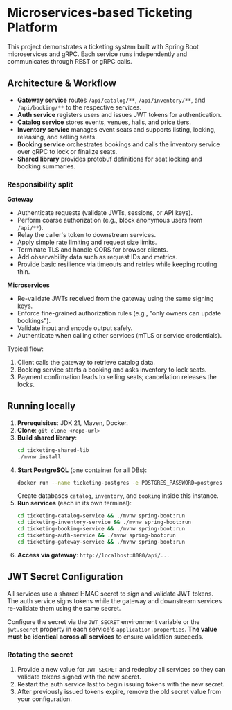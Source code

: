 # Microservices-based Ticketing Platform

This project demonstrates a ticketing system built with Spring Boot microservices and gRPC. Each service runs independently and communicates through REST or gRPC calls.

## Architecture & Workflow
- **Gateway service** routes `/api/catalog/**`, `/api/inventory/**`, and `/api/booking/**` to the respective services.
- **Auth service** registers users and issues JWT tokens for authentication.
- **Catalog service** stores events, venues, halls, and price tiers.
- **Inventory service** manages event seats and supports listing, locking, releasing, and selling seats.
- **Booking service** orchestrates bookings and calls the inventory service over gRPC to lock or finalize seats.
- **Shared library** provides protobuf definitions for seat locking and booking summaries.

### Responsibility split

**Gateway**
- Authenticate requests (validate JWTs, sessions, or API keys).
- Perform coarse authorization (e.g., block anonymous users from `/api/**`).
- Relay the caller's token to downstream services.
- Apply simple rate limiting and request size limits.
- Terminate TLS and handle CORS for browser clients.
- Add observability data such as request IDs and metrics.
- Provide basic resilience via timeouts and retries while keeping routing thin.

**Microservices**
- Re-validate JWTs received from the gateway using the same signing keys.
- Enforce fine-grained authorization rules (e.g., "only owners can update bookings").
- Validate input and encode output safely.
- Authenticate when calling other services (mTLS or service credentials).

Typical flow:
1. Client calls the gateway to retrieve catalog data.
2. Booking service starts a booking and asks inventory to lock seats.
3. Payment confirmation leads to selling seats; cancellation releases the locks.

## Running locally
1. **Prerequisites**: JDK 21, Maven, Docker.
2. **Clone**: `git clone <repo-url>`
3. **Build shared library**:
   ```bash
   cd ticketing-shared-lib
   ./mvnw install
   ```
4. **Start PostgreSQL** (one container for all DBs):
   ```bash
   docker run --name ticketing-postgres -e POSTGRES_PASSWORD=postgres -p 5432:5432 -d postgres
   ```
   Create databases `catalog`, `inventory`, and `booking` inside this instance.
5. **Run services** (each in its own terminal):
   ```bash
   cd ticketing-catalog-service && ./mvnw spring-boot:run
   cd ticketing-inventory-service && ./mvnw spring-boot:run
   cd ticketing-booking-service && ./mvnw spring-boot:run
   cd ticketing-auth-service && ./mvnw spring-boot:run
   cd ticketing-gateway-service && ./mvnw spring-boot:run
   ```
6. **Access via gateway**: `http://localhost:8080/api/...`

## JWT Secret Configuration

All services use a shared HMAC secret to sign and validate JWT tokens. The auth service signs tokens while the gateway and downstream services re-validate them using the same secret.

Configure the secret via the `JWT_SECRET` environment variable or the `jwt.secret` property in each service's `application.properties`. **The value must be identical across all services** to ensure validation succeeds.

### Rotating the secret

1. Provide a new value for `JWT_SECRET` and redeploy all services so they can validate tokens signed with the new secret.
2. Restart the auth service last to begin issuing tokens with the new secret.
3. After previously issued tokens expire, remove the old secret value from your configuration.


